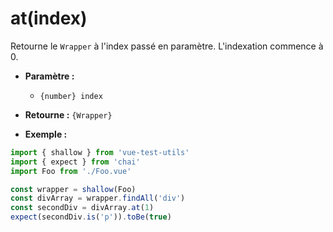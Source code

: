 # at(index)

Retourne le `Wrapper` à l'index passé en paramètre. L'indexation commence à 0.

- **Paramètre :**
  - `{number} index`

- **Retourne :** `{Wrapper}`

- **Exemple :**

```js
import { shallow } from 'vue-test-utils'
import { expect } from 'chai'
import Foo from './Foo.vue'

const wrapper = shallow(Foo)
const divArray = wrapper.findAll('div')
const secondDiv = divArray.at(1)
expect(secondDiv.is('p')).toBe(true)
```
